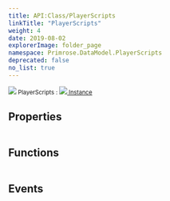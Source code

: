 ```yaml
---
title: API:Class/PlayerScripts
linkTitle: "PlayerScripts"
weight: 4
date: 2019-08-02
explorerImage: folder_page
namespace: Primrose.DataModel.PlayerScripts
deprecated: false
no_list: true
---
```

<small class="inheritance">
<span class="" href="/docs/api-reference/Class/PlayerScripts"><img src="/icons/silk/folder_page.png"/>&nbsp;PlayerScripts</span>&nbsp;:&nbsp;<a class="" href="/docs/api-reference/Class/Instance"><img src="/icons/silk/default.png"/>&nbsp;Instance</a></small>
 
## Properties
 
<table class="studiohide">
<tbody>
</tbody>
</table>
 
## Functions
 
<table class="studiohide">
<tbody>
</tbody>
</table>
 
## Events
 
<table class="studiohide">
<tbody>
</tbody>
</table>
<b>
</b>
<div class="inheritors">
<ul class="root">
</ul>
</div>
